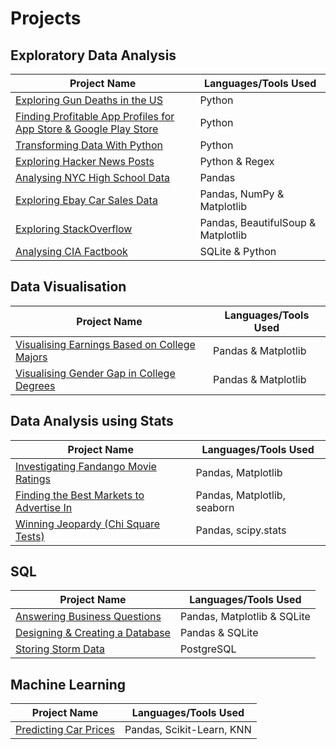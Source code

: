 # Projects

## Exploratory Data Analysis

| Project Name | Languages/Tools Used |
|-|-|
[Exploring Gun Deaths in the US](Exploring%20Gun%20Deaths%20in%20the%20US/)|Python
[Finding Profitable App Profiles for App Store & Google Play Store](Finding%20Profitable%20App%20Profiles%20for%20App%20Store%20&%20Google%20Play%20Store)|Python
[Transforming Data With Python](Transforming%20Data%20With%20Python/)|Python
[Exploring Hacker News Posts](Exploring%20Hacker%20News%20Posts)|Python & Regex
[Analysing NYC High School Data](Analysing%20NYC%20High%20School%20Data)|Pandas
[Exploring Ebay Car Sales Data](Exploring%20Ebay%20Car%20Sales%20Data)|Pandas, NumPy & Matplotlib
[Exploring StackOverflow](Exploring%20StackOverflow)|Pandas, BeautifulSoup & Matplotlib
[Analysing CIA Factbook](Analysing%20CIA%20Factbook)|SQLite & Python

## Data Visualisation

| Project Name | Languages/Tools Used |
|-|-|
[Visualising Earnings Based on College Majors](Visualising%20Earnings%20Based%20on%20College%20Majors)| Pandas & Matplotlib
[Visualising Gender Gap in College Degrees](Visualising%20Gender%20Gap%20in%20College%20Degrees)|Pandas & Matplotlib

## Data Analysis using Stats
| Project Name | Languages/Tools Used |
|-|-|
[Investigating Fandango Movie Ratings](Investigating%20Fandango%20Movie%20Ratings)|Pandas, Matplotlib
[Finding the Best Markets to Advertise In](Finding%20the%20Best%20Markets%20to%20Advertise%20In)|Pandas, Matplotlib, seaborn
[Winning Jeopardy (Chi Square Tests)](Winning%20Jeopardy%20(Chi%20SQuare%20Tests))| Pandas, scipy.stats

## SQL

| Project Name | Languages/Tools Used |
|-|-|
[Answering Business Questions](Answering%20Business%20Questions)| Pandas, Matplotlib & SQLite
[Designing & Creating a Database](Designing%20&%20Creating%20a%20Database)|Pandas & SQLite
[Storing Storm Data](Storing%20Storm%20Data)| PostgreSQL

## Machine Learning

| Project Name | Languages/Tools Used |
|-|-|
[Predicting Car Prices](Predicting%20Car%20Prices)| Pandas, Scikit-Learn, KNN